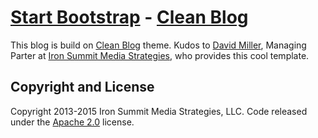 # [Start Bootstrap](http://startbootstrap.com/) - [Clean Blog](http://startbootstrap.com/template-overviews/clean-blog/)

This blog is build on [Clean Blog](http://startbootstrap.com/template-overviews/clean-blog/) theme. Kudos to [David Miller](https://twitter.com/davidmillerskt), Managing Parter at [Iron Summit Media Strategies](http://www.ironsummitmedia.com/), who provides this cool template.

## Copyright and License
Copyright 2013-2015 Iron Summit Media Strategies, LLC. Code released under the [Apache 2.0](https://github.com/IronSummitMedia/startbootstrap-clean-blog/blob/gh-pages/LICENSE) license.
